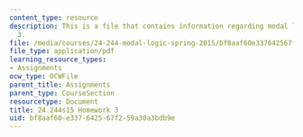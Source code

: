 ```yaml
---
content_type: resource
description: This is a file that contains information regarding modal logic homework
  3.
file: /media/courses/24-244-modal-logic-spring-2015/bf8aaf60e337642567f259a30a3bdb9e_MIT24_244S15_Homework3.pdf
file_type: application/pdf
learning_resource_types:
- Assignments
ocw_type: OCWFile
parent_title: Assignments
parent_type: CourseSection
resourcetype: Document
title: 24.244s15 Homework 3
uid: bf8aaf60-e337-6425-67f2-59a30a3bdb9e
---
```

